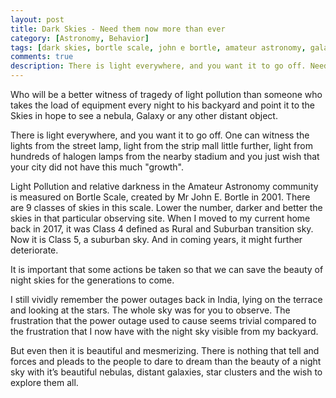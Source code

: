 ```yaml
---
layout: post
title: Dark Skies - Need them now more than ever
category: [Astronomy, Behavior]
tags: [dark skies, bortle scale, john e bortle, amateur astronomy, galaxies, suburban sprawl, class 4, class 5]
comments: true
description: There is light everywhere, and you want it to go off. Need dark skies more than ever. There is nothing that tell and forces and pleads to the people to dare to dream than the beauty of a night sky with it’s beautiful nebulas, distant galaxies, star clusters and the wish to explore them all.
---
```


Who will be a better witness of tragedy of light pollution than someone who takes the load of equipment every night to his backyard and point it to the  Skies in hope to see a nebula, Galaxy or any other distant object.

There is light everywhere, and you want it to go off. One can witness the lights from the street lamp, light from the strip mall little further, light from hundreds of halogen lamps from the nearby stadium and you just wish that your city did not have this much "growth". 

Light Pollution and relative darkness in the Amateur Astronomy community is measured on Bortle Scale, created by Mr John E. Bortle in 2001. There are 9 classes of skies in this scale. Lower the number, darker and better the skies in that particular observing site. When I moved to my current home back in 2017, it was Class 4 defined as Rural and Suburban transition sky. Now it is Class 5, a suburban sky. And in coming years, it might further deteriorate. 

It is important that some actions be taken so that we can save the beauty of night skies for the generations to come. 

I still vividly remember the power outages back in India, lying on the terrace and looking at the stars. The whole sky was for you to observe. The frustration that the power outage used to cause seems trivial compared to the frustration that I now have with the night sky visible from my backyard. 

But even then it is beautiful and mesmerizing. There is nothing that tell and forces and pleads to the people to dare to dream than the beauty of a night sky with it’s beautiful nebulas, distant galaxies, star clusters and the wish to explore them all.
